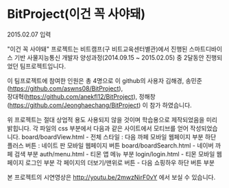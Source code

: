# BitProject(이건 꼭 사야돼)
2015.02.07 입력

"이건 꼭 사야돼" 프로젝트는 비트캠프(구 비트교육센터별관)에서 진행된 스마트디바이스 기반 사물지능통신 개발자 양성과정(2014.09.15 ~ 2015.02.05) 중 2달동안 진행되었던 팀프로젝트입니다.

이 팀프로젝트에 참여한 인원은 총 4명으로
이 github의 사용자 김해경, 
송민준(https://github.com/aswns08/BitProject),  
장대혁(https://github.com/anekfl12/BitProject),
정해창(https://github.com/Jeonghaechang/BitProject)
이 참가 하였습니다.

위 프로젝트는 절대 상업적 용도 사용되지 않을 것이며 학습용으로 제작되었음을 미리 밝힙니다.
각 파일의 css 부분에서 다음과 같은 사이트에서 모티브를 얻어 작성되었습니다.
board/boardView.html -  전체 스타일 : 다음 까페 모바일 웹페이지 부분
                        하단 플러스 버튼 : 네이트 판 모바일 웹페이지 버튼
board/boardSearch.html - 네이버 까페 검색 부분
auth/menu.html  - 티몬 앱 메뉴 부분
login/login.html - 티몬 모바일 웹페이지 로그인 부분
각 페이지의 더보기/맨위로 버튼 - 다음 쇼핑하우 하단 버튼 부분

본 프로젝트의 시연영상은 http://youtu.be/2mwzNirF0vY 에서 보실 수 있습니다.








